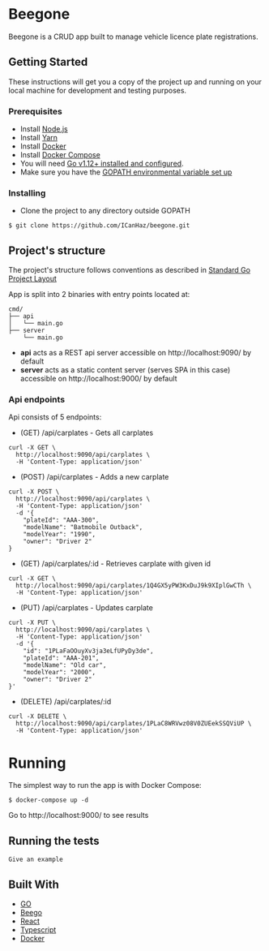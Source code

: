 # Beegone

Beegone is a CRUD app built to manage vehicle licence plate registrations.

## Getting Started

These instructions will get you a copy of the project up and running on your local machine for development and testing purposes.


### Prerequisites

- Install [Node.js](https://nodejs.org/en/)
- Install [Yarn](https://yarnpkg.com/lang/en/docs/install/)
- Install [Docker](https://docs.docker.com/install/)
- Install [Docker Compose](https://docs.docker.com/compose/install/)
- You will need [Go v1.12+ installed and configured](https://golang.org/dl/).
- Make sure you have the [GOPATH environmental variable set up](https://github.com/golang/go/wiki/SettingGOPATH) 

### Installing

- Clone the project to any directory outside GOPATH

```
$ git clone https://github.com/ICanHaz/beegone.git
```

## Project's structure

The project's structure follows conventions as described in [Standard Go Project Layout](https://github.com/golang-standards/project-layout)

App is split into 2 binaries with entry points located at:
```
cmd/
├── api
│   └── main.go
├── server
    └── main.go
```

- **api** acts as a REST api server accessible on http://localhost:9090/ by default
- **server** acts as a static content server (serves SPA in this case) accessible on http://localhost:9000/ by default

### Api endpoints

Api consists of 5 endpoints:

- (GET) /api/carplates - Gets all carplates
```
curl -X GET \
  http://localhost:9090/api/carplates \
  -H 'Content-Type: application/json'
```


- (POST) /api/carplates - Adds a new carplate
```
curl -X POST \
  http://localhost:9090/api/carplates \
  -H 'Content-Type: application/json'
  -d '{
	"plateId": "AAA-300",
	"modelName": "Batmobile Outback",
	"modelYear": "1990",
	"owner": "Driver 2"
}
```

- (GET) /api/carplates/:id - Retrieves carplate with given id
```
curl -X GET \
  http://localhost:9090/api/carplates/1Q4GX5yPW3KxDuJ9k9XIplGwCTh \ 
  -H 'Content-Type: application/json' 
```

- (PUT) /api/carplates - Updates carplate
```
curl -X PUT \
  http://localhost:9090/api/carplates \
  -H 'Content-Type: application/json' 
  -d '{
    "id": "1PLaFaOOuyXv3ja3eLfUPyDy3de",
    "plateId": "AAA-201",
    "modelName": "Old car",
    "modelYear": "2000",
    "owner": "Driver 2"
}'
```

- (DELETE) /api/carplates/:id

```
curl -X DELETE \
  http://localhost:9090/api/carplates/1PLaC8WRVwz08V0ZUEekSSQViUP \
  -H 'Content-Type: application/json'  
```

# Running

The simplest way to run the app is with Docker Compose:

```
$ docker-compose up -d
```

Go to http://localhost:9000/ to see results 

## Running the tests


```
Give an example
```

## Built With

* [GO](https://golang.org/)
* [Beego](https://beego.me/)
* [React](https://reactjs.org/)
* [Typescript](https://www.typescriptlang.org/)
* [Docker](https://www.docker.com/)
